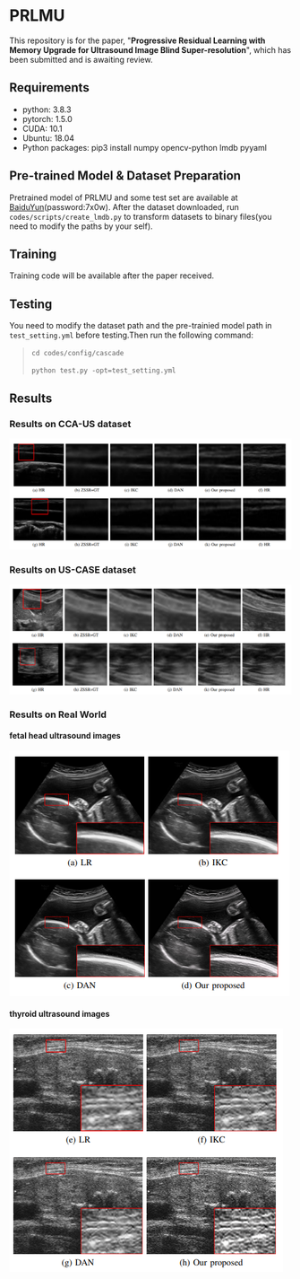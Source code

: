 # PRLMU

This repository is for the paper, "**Progressive Residual Learning with Memory Upgrade for Ultrasound Image Blind Super-resolution**", which has been submitted and is awaiting review.
## Requirements

+ python: 3.8.3
+ pytorch: 1.5.0
+ CUDA: 10.1
+ Ubuntu: 18.04
+ Python packages: pip3 install numpy opencv-python lmdb pyyaml

## Pre-trained Model & Dataset Preparation
Pretrained model of PRLMU and some test set are available at [BaiduYun](https://pan.baidu.com/s/1jBaxP-_KI7LRh0LLOey55g)(password:7x0w). After the dataset downloaded, run `codes/scripts/create_lmdb.py` to transform datasets to binary files(you need  to modify the paths by your self).

## Training   

Training code will be available after the paper received.

## Testing
You need to modify the dataset path and the pre-trainied model path in `test_setting.yml` before testing.Then run the following command:
> `cd codes/config/cascade`
>
> `python test.py -opt=test_setting.yml`

## Results

### Results on CCA-US dataset

![img](https://github.com/hengliusky/PRLMU/blob/main/pic/Results1.png)

### Results on US-CASE dataset

![img](https://github.com/hengliusky/PRLMU/blob/main/pic/Results2.png)

### Results on Real World

#### fetal head ultrasound images
![img](https://github.com/hengliusky/PRLMU/blob/main/pic/Results3.png)

#### thyroid ultrasound images
![img](https://github.com/hengliusky/PRLMU/blob/main/pic/Results4.png)
